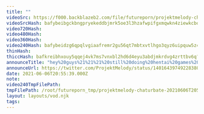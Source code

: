 ```yaml
---
title: ""
videoSrc: https://f000.backblazeb2.com/file/futureporn/projektmelody-chaturbate-20210606T205539Z.mp4
videoSrcHash: bafybeibgckbngpryekeddbjmrk5oe3l3hzafwpifgxmqwkn4ziewkcbow4?filename=projektmelody-chaturbate-20210606T220200Z-source.mp4
video720Hash: 
video480Hash: 
video360Hash: 
video240Hash: bafybeidzg6qpqlvgiaafremr2gu56qt7mbtxvtlhgo3qyz6uipquw5z44i?filename=projektmelody-chaturbate-20210606T220200Z-240p.mp4
thinHash: 
thiccHash: bafkreibhxouy5qqej4vk7ms7vnxbl2hd6d4eyu3abdjmkrdvg4zrttbv6q?filename=20210606T220200Z-thicc.jpg
announceTitle: "hey%20guys%21%21%21%20still%20doing%20hentai%20games%20today%2C%20and%20the%20official%20sponsored%20one%20is%20rescheduled%20for%20the%2011th.%20i%27m%20live%2C%20let%27s%20see%20some%203D%20modeled%20tiddies%20%28not%20just%20mine%29."
announceUrl: https://twitter.com/ProjektMelody/status/1401643974922838019
date: 2021-06-06T20:55:39.000Z
note: 
video240TmpFilePath: 
tmpFilePath: /root/futureporn_tmp/projektmelody-chaturbate-20210606T205539Z.mp4
layout: layouts/vod.njk
tags:
---
```

